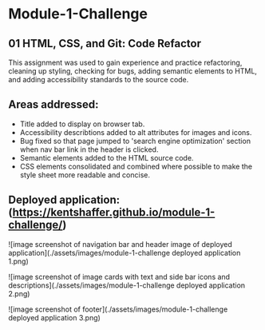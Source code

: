 # Module-1-Challenge

## 01 HTML, CSS, and Git: Code Refactor

This assignment was used to gain experience and practice refactoring, cleaning up styling, checking for bugs, adding semantic elements to HTML, and adding accessibility standards to the source code. 

## Areas addressed:

* Title added to display on browser tab.
* Accessibility describtions added to alt attributes for images and icons.
* Bug fixed so that page jumped to 'search engine optimization' section when nav bar link in the header is clicked.
* Semantic elements added to the HTML source code.
* CSS elements consolidated and combined where possible to make the style sheet more readable and concise. 

## Deployed application: (https://kentshaffer.github.io/module-1-challenge/)

![image screenshot of navigation bar and header image of deployed application](./assets/images/module-1-challenge deployed application 1.png)

![image screenshot of image cards with text and side bar icons and descriptions](./assets/images/module-1-challenge deployed application 2.png)

![image screenshot of footer](./assets/images/module-1-challenge deployed application 3.png)
